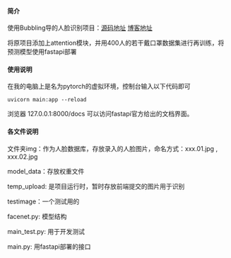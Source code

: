 #### 简介

使用Bubbling导的人脸识别项目：[源码地址](https://github.com/bubbliiiing/facenet-keras)  [博客地址](https://blog.csdn.net/weixin_44791964/article/details/107513379) 

将原项目添加上attention模块，并用400人的若干戴口罩数据集进行再训练，将预测模型使用fastapi部署

#### 使用说明

在我的电脑上是名为pytorch的虚拟环境，控制台输入以下代码即可

```
uvicorn main:app --reload
```

浏览器 127.0.0.1:8000/docs 可以访问fastapi官方给出的文档界面。

#### 各文件说明

文件夹img：作为人脸数据库，存放录入的人脸图片，命名方式：xxx.01.jpg   , xxx.02.jpg

model_data：存放权重文件

temp_upload: 是项目运行时，暂时存放前端提交的图片用于识别

testimage：一个测试用的

facenet.py: 模型结构

main_test.py: 用于开发测试

main.py: 用fastapi部署的接口